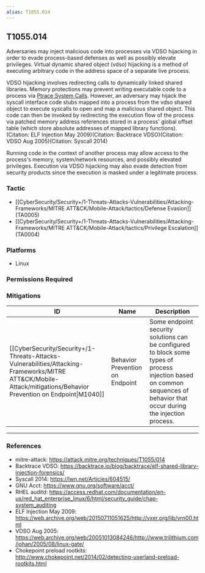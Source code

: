```yaml
---
alias: T1055.014
---
```


## T1055.014

Adversaries may inject malicious code into processes via VDSO hijacking in order to evade process-based defenses as well as possibly elevate privileges. Virtual dynamic shared object (vdso) hijacking is a method of executing arbitrary code in the address space of a separate live process. 

VDSO hijacking involves redirecting calls to dynamically linked shared libraries. Memory protections may prevent writing executable code to a process via [Ptrace System Calls](https://attack.mitre.org/techniques/T1055/008). However, an adversary may hijack the syscall interface code stubs mapped into a process from the vdso shared object to execute syscalls to open and map a malicious shared object. This code can then be invoked by redirecting the execution flow of the process via patched memory address references stored in a process' global offset table (which store absolute addresses of mapped library functions).(Citation: ELF Injection May 2009)(Citation: Backtrace VDSO)(Citation: VDSO Aug 2005)(Citation: Syscall 2014)

Running code in the context of another process may allow access to the process's memory, system/network resources, and possibly elevated privileges. Execution via VDSO hijacking may also evade detection from security products since the execution is masked under a legitimate process.  


### Tactic
- [[CyberSecurity/Security+/1-Threats-Attacks-Vulnerabilities/Attacking-Frameworks/MITRE ATT&CK/Mobile-Attack/tactics/Defense Evasion]] (TA0005)
- [[CyberSecurity/Security+/1-Threats-Attacks-Vulnerabilities/Attacking-Frameworks/MITRE ATT&CK/Mobile-Attack/tactics/Privilege Escalation]] (TA0004)

### Platforms
- Linux

### Permissions Required

### Mitigations

| ID | Name | Description |
| --- | --- | --- |
| [[CyberSecurity/Security+/1-Threats-Attacks-Vulnerabilities/Attacking-Frameworks/MITRE ATT&CK/Mobile-Attack/mitigations/Behavior Prevention on Endpoint\|M1040]] | Behavior Prevention on Endpoint | Some endpoint security solutions can be configured to block some types of process injection based on common sequences of behavior that occur during the injection process.  |


---
### References

- mitre-attack: https://attack.mitre.org/techniques/T1055/014
- Backtrace VDSO: https://backtrace.io/blog/backtrace/elf-shared-library-injection-forensics/
- Syscall 2014: https://lwn.net/Articles/604515/
- GNU Acct: https://www.gnu.org/software/acct/
- RHEL auditd: https://access.redhat.com/documentation/en-us/red_hat_enterprise_linux/6/html/security_guide/chap-system_auditing
- ELF Injection May 2009: https://web.archive.org/web/20150711051625/http://vxer.org/lib/vrn00.html
- VDSO Aug 2005: https://web.archive.org/web/20051013084246/http://www.trilithium.com/johan/2005/08/linux-gate/
- Chokepoint preload rootkits: http://www.chokepoint.net/2014/02/detecting-userland-preload-rootkits.html
